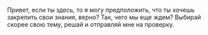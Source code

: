 Привет, если ты здесь, то я могу предположить, что ты хочешь закрепить свои знания, верно?
Так, чего мы еще ждем?
Выбирай скорее свою тему, решай  и отправляй мне на проверку. 
